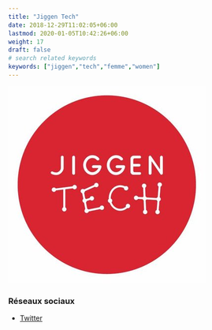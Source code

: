 ```yaml
---
title: "Jiggen Tech"
date: 2018-12-29T11:02:05+06:00
lastmod: 2020-01-05T10:42:26+06:00
weight: 17
draft: false
# search related keywords
keywords: ["jiggen","tech","femme","women"]
---
```


![Logo](logo.jpg "logo")

### Réseaux sociaux

- [Twitter](https://twitter.com/jiggentech)
